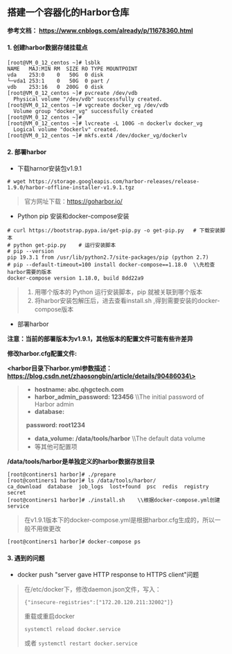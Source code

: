 ## 搭建一个容器化的Harbor仓库

**参考文档： https://www.cnblogs.com/already/p/11678360.html**



#### 1. 创建harbor数据存储挂载点

```shell
[root@VM_0_12_centos ~]# lsblk 
NAME   MAJ:MIN RM  SIZE RO TYPE MOUNTPOINT
vda    253:0    0   50G  0 disk 
└─vda1 253:1    0   50G  0 part /
vdb    253:16   0  200G  0 disk 
[root@VM_0_12_centos ~]# pvcreate /dev/vdb
  Physical volume "/dev/vdb" successfully created.
[root@VM_0_12_centos ~]# vgcreate docker_vg /dev/vdb
  Volume group "docker_vg" successfully created
[root@VM_0_12_centos ~]# 
[root@VM_0_12_centos ~]# lvcreate -L 100G -n dockerlv docker_vg 
  Logical volume "dockerlv" created.
[root@VM_0_12_centos ~]# mkfs.ext4 /dev/docker_vg/dockerlv 
```



#### 2. 部署harbor

- 下载harnor安装包v1.9.1

```shell
# wget https://storage.googleapis.com/harbor-releases/release-1.9.0/harbor-offline-installer-v1.9.1.tgz
```

> 官方网址下载：https://goharbor.io/



- Python pip 安装和docker-compose安装

```
# curl https://bootstrap.pypa.io/get-pip.py -o get-pip.py   # 下载安装脚本
# python get-pip.py    # 运行安装脚本
# pip --version
pip 19.3.1 from /usr/lib/python2.7/site-packages/pip (python 2.7)
# pip --default-timeout=100 install docker-compose==1.18.0  \\先检查harbor需要的版本
docker-compose version 1.18.0, build 8dd22a9
```

> 1. 用哪个版本的 Python 运行安装脚本，pip 就被关联到哪个版本 
> 2. 将harbor安装包解压后，进去查看install.sh ,得到需要安装的docker-compose版本



- 部署harbor

**注意：当前的部署版本为v1.9.1，其他版本的配置文件可能有些许差异**

**修改harbor.cfg配置文件:**

**<harbor目录下harbor.yml参数描述： https://blog.csdn.net/zhaosongbin/article/details/90486034\>**

> - **hostname: abc.qhgctech.com**
> - **harbor_admin_password: 123456**    \\\The initial password of Harbor admin
> - **database:**
>
> ​             **password:  root1234**
>
> - **data_volume: /data/tools/harbor**    \\\The default data volume
> - 等其他可配置项

**/data/tools/harbor是单独定义的harbor数据存放目录**



```shell
[root@continers1 harbor]# ./prepare
[root@continers1 harbor]# ls /data/tools/harbor/
ca_download  database  job_logs  lost+found  psc  redis  registry  secret
[root@continers1 harbor]# ./install.sh    \\根据docker-compose.yml创建service
```

> 在v1.9.1版本下的docker-compose.yml是根据harbor.cfg生成的，所以一般不用做更改

```shell
[root@continers1 harbor]# docker-compose ps
```



#### 3. 遇到的问题

- docker push "server gave HTTP response to HTTPS client"问题

> 在/etc/docker下，修改daemon.json文件，写入： 
>
> ```{"insecure-registries":["172.20.120.211:32002"]}```
>
> 重载或重启docker
>
> ```systemctl reload docker.service``` 
>
> 或者 ```systemctl restart docker.service```



